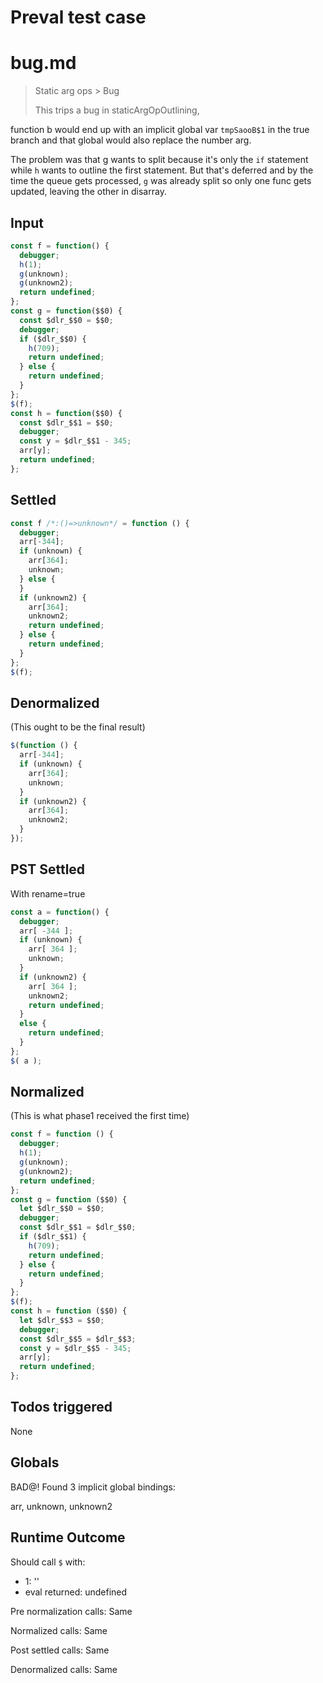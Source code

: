 # Preval test case

# bug.md

> Static arg ops > Bug
>
> This trips a bug in staticArgOpOutlining,

function b would end up with an implicit global var `tmpSaooB$1` in the
true branch and that global would also replace the number arg.

The problem was that g wants to split because it's only the `if` statement
while `h` wants to outline the first statement. But that's deferred and by
the time the queue gets processed, `g` was already split so only one func
gets updated, leaving the other in disarray.

## Input

`````js filename=intro
const f = function() {
  debugger;
  h(1);
  g(unknown);
  g(unknown2);
  return undefined;
};
const g = function($$0) {
  const $dlr_$$0 = $$0;
  debugger;
  if ($dlr_$$0) {
    h(709);
    return undefined;
  } else {
    return undefined;
  }
};
$(f);
const h = function($$0) {
  const $dlr_$$1 = $$0;
  debugger;
  const y = $dlr_$$1 - 345;
  arr[y];
  return undefined;
};
`````


## Settled


`````js filename=intro
const f /*:()=>unknown*/ = function () {
  debugger;
  arr[-344];
  if (unknown) {
    arr[364];
    unknown;
  } else {
  }
  if (unknown2) {
    arr[364];
    unknown2;
    return undefined;
  } else {
    return undefined;
  }
};
$(f);
`````


## Denormalized
(This ought to be the final result)

`````js filename=intro
$(function () {
  arr[-344];
  if (unknown) {
    arr[364];
    unknown;
  }
  if (unknown2) {
    arr[364];
    unknown2;
  }
});
`````


## PST Settled
With rename=true

`````js filename=intro
const a = function() {
  debugger;
  arr[ -344 ];
  if (unknown) {
    arr[ 364 ];
    unknown;
  }
  if (unknown2) {
    arr[ 364 ];
    unknown2;
    return undefined;
  }
  else {
    return undefined;
  }
};
$( a );
`````


## Normalized
(This is what phase1 received the first time)

`````js filename=intro
const f = function () {
  debugger;
  h(1);
  g(unknown);
  g(unknown2);
  return undefined;
};
const g = function ($$0) {
  let $dlr_$$0 = $$0;
  debugger;
  const $dlr_$$1 = $dlr_$$0;
  if ($dlr_$$1) {
    h(709);
    return undefined;
  } else {
    return undefined;
  }
};
$(f);
const h = function ($$0) {
  let $dlr_$$3 = $$0;
  debugger;
  const $dlr_$$5 = $dlr_$$3;
  const y = $dlr_$$5 - 345;
  arr[y];
  return undefined;
};
`````


## Todos triggered


None


## Globals


BAD@! Found 3 implicit global bindings:

arr, unknown, unknown2


## Runtime Outcome


Should call `$` with:
 - 1: '<function>'
 - eval returned: undefined

Pre normalization calls: Same

Normalized calls: Same

Post settled calls: Same

Denormalized calls: Same

